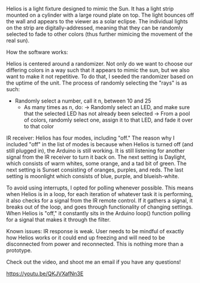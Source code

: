Helios is a light fixture designed to mimic the Sun. It has a light strip mounted on a cylinder with a large round plate on top. The light bounces off the wall and appears to the viewer as a solar eclipse. The individual lights on the strip are digitally-addressed, meaning that they can be randomly selected to fade to other colors (thus further mimicing the movement of the real sun).

How the software works:

Helios is centered around a randomizer. Not only do we want to choose our differing colors in a way such that it appears to mimic the sun, but we also want to make it not repetitive. To do that, I seeded the randomizer based on the uptime of the unit. The process of randomly selecting the "rays" is as such:
  * Randomly select a number, call it n, between 10 and 25
    - As many times as n, do:
      -> Randomly select an LED, and make sure that the selected LED has not already been selected
      -> From a pool of colors, randomly select one, assign it to that LED, and fade it over to that color

IR receiver:
Helios has four modes, including "off." The reason why I included "off" in the list of modes is because when Helios is turned off (and still plugged in), the Arduino is still working. It is still listening for another signal from the IR receiver to turn it back on. The next setting is Daylight, which consists of warm whites, some orange, and a tad bit of green. The next setting is Sunset consisting of oranges, purples, and reds. The last setting is moonlight which consists of blue, purple, and blueish-white.

To avoid using interrupts, I opted for polling whenever possible. This means when Helios is in a loop, for each iteration of whatever task it is performing, it also checks for a signal from the IR remote control. If it gathers a signal, it breaks out of the loop, and goes through functionality of changing settings. When Helios is "off," it constantly sits in the Arduino loop() function polling for a signal that makes it through the filter.

Known issues:
IR response is weak. User needs to be mindful of exactly how Helios works or it could end up freezing and will need to be disconnected from power and reconnected. This is nothing more than a prototype.

Check out the video, and shoot me an email if you have any questions!

https://youtu.be/QKJVXafNn3E
